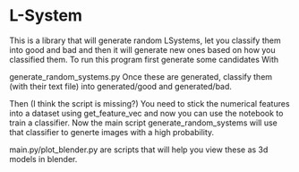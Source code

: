 # L-System

This is a library that will generate random LSystems, let you classify them into good and bad
and then it will generate new ones based on how you classified them. To run this program first generate some candidates With


generate_random_systems.py
Once these are generated, classify them (with their text file) into generated/good and generated/bad.

Then (I think the script is missing?) You need to stick the numerical features into a dataset using get_feature_vec
and now you can use the notebook to train a classifier. Now the main script generate_random_systems will use that classifier to
generte images with a high probability. 


main.py/plot_blender.py are scripts that will help you view these as 3d models in blender.
